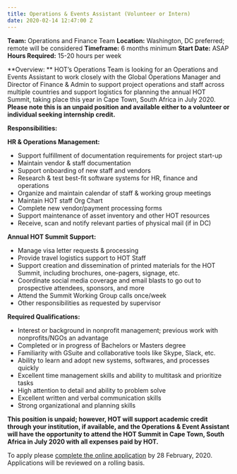 ```yaml
---
title: Operations & Events Assistant (Volunteer or Intern)
date: 2020-02-14 12:47:00 Z
---
```


**Team:** Operations and Finance Team
**Location:** Washington, DC preferred; remote will be considered
**Timeframe:** 6 months minimum 
**Start Date:** ASAP
**Hours Required:** 15-20 hours per week


**Overview: **
HOT’s Operations Team is looking for an Operations and Events Assistant to work closely with the Global Operations Manager and Director of Finance & Admin to support project operations and staff across multiple countries and support logistics for planning the annual HOT Summit, taking place this year in Cape Town, South Africa in July 2020. **Please note this is an unpaid position and available either to a volunteer or individual seeking internship credit.**

**Responsibilities:**

**HR & Operations Management:**
* Support fulfillment of documentation requirements for project start-up
* Maintain vendor & staff documentation
* Support onboarding of new staff and vendors
* Research & test best-fit software systems for HR, finance and operations
* Organize and maintain calendar of staff & working group meetings
* Maintain HOT staff Org Chart
* Complete new vendor/payment processing forms
* Support maintenance of asset inventory and other HOT resources
* Receive, scan and notify relevant parties of physical mail (if in DC)

**Annual HOT Summit Support:**
* Manage visa letter requests & processing
* Provide travel logistics support to HOT Staff
* Support creation and dissemination of printed materials for the HOT Summit, including brochures, one-pagers, signage, etc.
* Coordinate social media coverage and email blasts to go out to prospective attendees, sponsors, and more
* Attend the Summit Working Group calls once/week
* Other responsibilities as requested by supervisor

**Required Qualifications:**
* Interest or background in nonprofit management; previous work with nonprofits/NGOs an advantage
* Completed or in progress of Bachelors or Masters degree
* Familiarity with GSuite and collaborative tools like Skype, Slack, etc.
* Ability to learn and adopt new systems, softwares, and processes quickly
* Excellent time management skills and ability to multitask and prioritize tasks
* High attention to detail and ability to problem solve
* Excellent written and verbal communication skills
* Strong organizational and planning skills

**This position is unpaid; however, HOT will support academic credit through your institution, if available, and the Operations & Event Assistant will have the opportunity to attend the HOT Summit in Cape Town, South Africa in July 2020 with all expenses paid by HOT.**

To apply please [complete the online application](https://docs.google.com/forms/d/e/1FAIpQLSfRwVIte1bZZmPuPAT4_yo_4zqHPqPTOBBBhzZYtWFhBoXvjA/viewform) by 28 February, 2020. Applications will be reviewed on a rolling basis.
